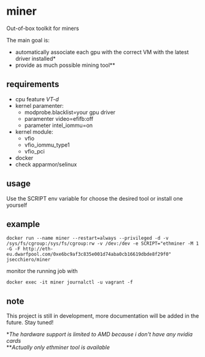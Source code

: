 # miner

Out-of-box toolkit for miners  

The main goal is:
- automatically associate each gpu with the correct VM with the latest driver installed*
- provide as much possible mining tool**

## requirements

- cpu feature _VT-d_
- kernel paramenter:
  - modprobe.blacklist=your gpu driver
  - paramenter video=efifb:off
  - parameter intel_iommu=on
- kernel module:
  - vfio
  - vfio_iommu_type1
  - vfio_pci
- docker
- check apparmor/selinux

## usage

Use the SCRIPT env variable for choose the desired tool or install one yourself

## example

```
docker run --name miner --restart=always --privileged -d -v /sys/fs/cgroup:/sys/fs/cgroup:rw -v /dev:/dev -e SCRIPT="ethminer -M 1 -G -F http://eth-eu.dwarfpool.com/0xe6bc9af3c835e001d74aba0cb16619dbde8f29f0" jsecchiero/miner
```

monitor the running job with

```
docker exec -it miner journalctl -u vagrant -f
```

## note

This project is still in development, more documentation will be added in the future. Stay tuned!  


*_The hardware support is limited to AMD because i don't have any nvidia cards_  
**_Actually only ethminer tool is available_
